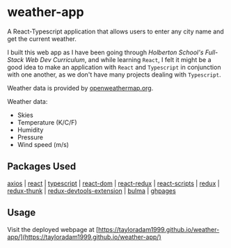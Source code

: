 # weather-app

A React-Typescript application that allows users to enter any city name and get the current weather.

I built this web app as I have been going through *Holberton School's Full-Stack Web Dev Curriculum*, and while learning ```React```, I felt
it might be a good idea to make an application with ```React``` and ```Typescript``` in conjunction with one another, as we don't have many projects
dealing with ```Typescript```.
  
Weather data is provided by [openweathermap.org](https://openweathermap.org/).
  
Weather data:
- Skies
- Temperature (K/C/F)
- Humidity
- Pressure
- Wind speed (m/s)
  
## Packages Used
[axios](https://axios-http.com/docs/intro) |
[react](https://reactjs.org/docs/getting-started.html) |
[typescript](https://www.typescriptlang.org/) |
[react-dom](https://reactjs.org/docs/getting-started.html) |
[react-redux](https://react-redux.js.org/introduction) |
[react-scripts](https://react-scripts.netlify.com/docs/getting-started) |
[redux](https://redux.js.org/introduction) |
[redux-thunk](https://redux.js.org/docs/introduction#using-thunk) |
[redux-devtools-extension](https://chrome.google.com/webstore/detail/redux-devtools/lmhkpmbekcpmknklioeibfkpmmfibljd?hl=en) |
[bulma](https://bulma.io/) |
[ghpages](https://pages.github.com/)

## Usage
Visit the deployed webpage at [https://tayloradam1999.github.io/weather-app/](https://tayloradam1999.github.io/weather-app/)
